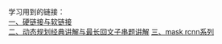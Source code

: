学习用到的链接：<br>
[一、硬链接与软链接](https://www.cnblogs.com/itech/archive/2009/04/10/1433052.html)<br>
[二、动态规划经典讲解与最长回文子串题讲解](https://leetcode-cn.com/problems/longest-palindromic-substring/solution/zhong-xin-kuo-san-dong-tai-gui-hua-by-liweiwei1419/)
[三、mask rcnn系列](https://github.com/happyhk/Leetcode/blob/master/Document/deeplearning/maksk%20rcnn.md)
